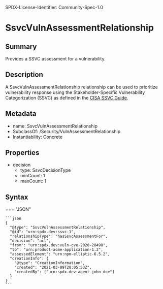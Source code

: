 SPDX-License-Identifier: Community-Spec-1.0

# SsvcVulnAssessmentRelationship

## Summary

Provides a SSVC assessment for a vulnerability.

## Description

A SsvcVulnAssessmentRelationship relationship can be used to prioritize vulnerability response using the Stakeholder-Specific Vulnerability Categorization (SSVC) as defined in the [CISA SSVC Guide](https://www.cisa.gov/sites/default/files/publications/cisa-ssvc-guide%20508c.pdf).

## Metadata

- name: SsvcVulnAssessmentRelationship
- SubclassOf: /Security/VulnAssessmentRelationship
- Instantiability: Concrete

## Properties

- decision
  - type: SsvcDecisionType
  - minCount: 1
  - maxCount: 1

## Syntax

=== "JSON"

    ```json
    {
      "@type": "SsvcVulnAssessmentRelationship",
      "@id": "urn:spdx.dev:ssvc-1",
      "relationshipType": "hasSsvcAssessmentFor",
      "decision": "act",
      "from": "urn:spdx.dev:vuln-cve-2020-28498",
      "to": "urn:product-acme-application-1.3",
      "assessedElement": "urn:npm-elliptic-6.5.2",
      "creationInfo": {
        "@type": "CreationInformation",
        "created": "2021-03-09T20:05:53Z",
        "createdBy": ["urn:spdx.dev:agent-john-doe"]
      }
    }
    ```